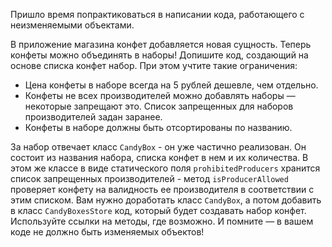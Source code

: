 Пришло время попрактиковаться в написании кода, работающего с неизменяемыми объектами.

В приложение магазина конфет добавляется новая сущность. 
Теперь конфеты можно объединять в наборы! 
Допишите код, создающий на основе списка конфет набор. 
При этом учтите такие ограничения:
- Цена конфеты в наборе всегда на 5 рублей дешевле, чем отдельно.
- Конфеты не всех производителей можно добавлять наборы — некоторые запрещают это. Список запрещенных для наборов производителей задан заранее.
- Конфеты в наборе должны быть отсортированы по названию.

За набор отвечает класс `CandyBox` - он уже частично реализован. 
Он состоит из названия набора, списка конфет в нем и их количества. 
В этом же классе в виде статического поля `prohibitedProducers` хранится список запрещенных производителей - 
метод `isProducerAllowed` проверяет конфету на валидность ее производителя в соответствии с этим списком. 
Вам нужно доработать класс `CandyBox`, а потом добавить в класс `CandyBoxesStore` код, который будет создавать набор конфет. 
Используйте ссылки на методы, где возможно. И помните — в вашем коде не должно быть изменяемых объектов!